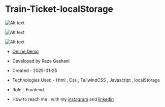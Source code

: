 # Train-Ticket-localStorage

![Alt text](https://github.com/user-attachments/assets/3ce79883-e162-4e5a-ad50-2ab4979b4e91)


![Alt text](https://github.com/user-attachments/assets/62ac3349-7776-43a7-be1c-d7699d50684a)


![Alt text](https://github.com/user-attachments/assets/7ba9730a-7c42-47df-8d09-6029d0a5c616)


- [Online Demo](https://rezageshaniweb.github.io/Train-Ticket-localStorage/)

- Developed by Reza Geshani

- Created - 2025-01-25

- Technologies Used - Html , Css , TailwindCSS , Javascript , localStorage

- Role - Frontend

- How to reach me : with my [instagram](https://www.instagram.com/rezageshani_web) and [linkedin](http://www.linkedin.com/in/reza-geshani-web)
